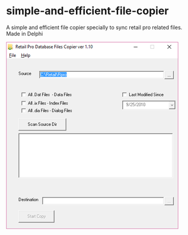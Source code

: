# simple-and-efficient-file-copier
A simple and efficient file copier specially to sync retail pro related files. Made in Delphi

![Screen Shot](screenshot.png)